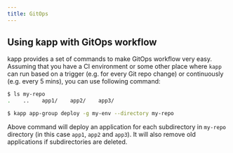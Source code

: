 ```yaml
---
title: GitOps
---
```


## Using kapp with GitOps workflow

kapp provides a set of commands to make GitOps workflow very easy. Assuming that you have a CI environment or some other place where `kapp` can run based on a trigger (e.g. for every Git repo change) or continuously (e.g. every 5 mins), you can use following command:

```bash
$ ls my-repo
.    ..    app1/    app2/    app3/

$ kapp app-group deploy -g my-env --directory my-repo
```

Above command will deploy an application for each subdirectory in `my-repo` directory (in this case `app1`, `app2` and `app3`). It will also remove old applications if subdirectories are deleted.
